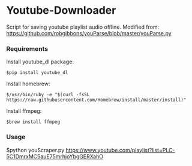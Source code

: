 # Youtube-Downloader
Script for saving youtube playlist audio offline.
Modified from: https://github.com/robgibbons/youParse/blob/master/youParse.py

### Requirements
Install youtube_dl package:
```
$pip install youtube_dl
```
Install homebrew:
```
$/usr/bin/ruby -e "$(curl -fsSL https://raw.githubusercontent.com/Homebrew/install/master/install)" 
```
Install ffmpeg:
```
$brew install ffmpeg
```

### Usage
$python youScraper.py https://www.youtube.com/playlist?list=PLC-5C1DmrxMC5auE75mrhjoYbgGERXahO

